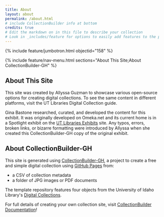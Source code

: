 ```yaml
---
title: About
layout: about
permalink: /about.html
# include CollectionBuilder info at bottom
credits: true
# Edit the markdown on in this file to describe your collection
# Look in _includes/feature for options to easily add features to the page
---
```


{% include feature/jumbotron.html objectid="158" %}

{% include feature/nav-menu.html sections="About This Site;About CollectionBuilder-GH" %}

## About This Site

This site was created by Allyssa Guzman to showcase various open-source options for creating digital collections. To see the same content in different platforms, visit the UT Libraries Digital Collection guide. 

Gina Bastone researched, curated, and developed the content for this exhibit. It was originally developed on Omeka.net and its current home is in a Spotlight exhibit on the [UT Libraries Exhibits](https://exhibits.lib.utexas.edu) site. Any typos, errors, broken links, or bizarre formatting were introduced by Allyssa when she created this CollectionBuilder-GH copy of the original exhibit. 

## About CollectionBuilder-GH

This site is generated using [CollectionBuilder-GH](https://collectionbuilding.github.io/gh/), a project to create a free and simple digital collection using [GitHub Pages](https://pages.github.com/) from: 

- a CSV of collection metadata
- a folder of JPG images or PDF documents

The template repository features four objects from the University of Idaho Library's [Digital Collections](https://www.lib.uidaho.edu/digital). 

For full details of creating your own collection site, visit [CollectionBuilder Documentation](https://collectionbuilder.github.io/cb-docs/)!


